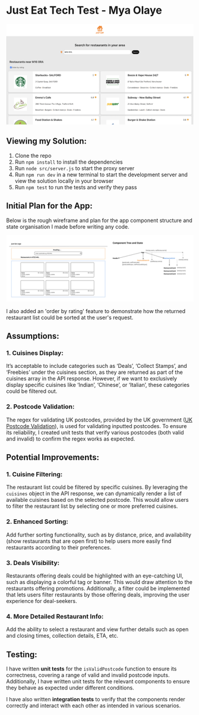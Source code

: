 # Just Eat Tech Test - Mya Olaye

![Preview](./src/assets/Just%20Eat%20Tech%20Task%20-%20Preview.png)

## Viewing my Solution:
1. Clone the repo
2. Run `npm install` to install the dependencies
3. Run `node src/server.js` to start the proxy server 
4. Run `npm run dev` in a new terminal to start the development server and view the solution locally in your browser
5. Run `npm test` to run the tests and verify they pass

## Initial Plan for the App:
Below is the rough wireframe and plan for the app component structure and state organisation I made before writing any code.

![Just Eat Tech Challenge Plan](src/assets/Just%20Eat%20Tech%20Challenge%20-%20Plan.jpg)

I also added an 'order by rating' feature to demonstrate how the returned restaurant list could be sorted at the user's request.

## Assumptions:

### 1. Cuisines Display:
It’s acceptable to include categories such as ‘Deals’, ‘Collect Stamps’, and ‘Freebies’ under the cuisines section, as they are returned as part of the cuisines array in the API response. However, if we want to exclusively display specific cuisines like ‘Indian’, ‘Chinese’, or ‘Italian’, these categories could be filtered out.

### 2. Postcode Validation:
The regex for validating UK postcodes, provided by the UK government ([UK Postcode Validation](https://assets.publishing.service.gov.uk/media/5a7f3ff4ed915d74e33f5438/Bulk_Data_Transfer_-_additional_validation_valid_from_12_November_2015.pdf)), is used for validating inputted postcodes. To ensure its reliability, I created unit tests that verify various postcodes (both valid and invalid) to confirm the regex works as expected.

## Potential Improvements:

### 1. Cuisine Filtering:
The restaurant list could be filtered by specific cuisines. By leveraging the `cuisines` object in the API response, we can dynamically render a list of available cuisines based on the selected postcode. This would allow users to filter the restaurant list by selecting one or more preferred cuisines.

### 2. Enhanced Sorting:
Add further sorting functionality, such as by distance, price, and availability (show restaurants that are open first) to help users more easily find restaurants according to their preferences.

### 3. Deals Visibility:
Restaurants offering deals could be highlighted with an eye-catching UI, such as displaying a colorful tag or banner. This would draw attention to the restaurants offering promotions. Additionally, a filter could be implemented that lets users filter restaurants by those offering deals, improving the user experience for deal-seekers.

### 4. More Detailed Restaurant Info:
Add the ability to select a restaurant and view further details such as open and closing times, collection details, ETA, etc.

## Testing:
I have written **unit tests** for the `isValidPostcode` function to ensure its correctness, covering a range of valid and invalid postcode inputs. Additionally, I have written unit tests for the relevant components to ensure they behave as expected under different conditions.

I have also written **integration tests** to verify that the components render correctly and interact with each other as intended in various scenarios.
